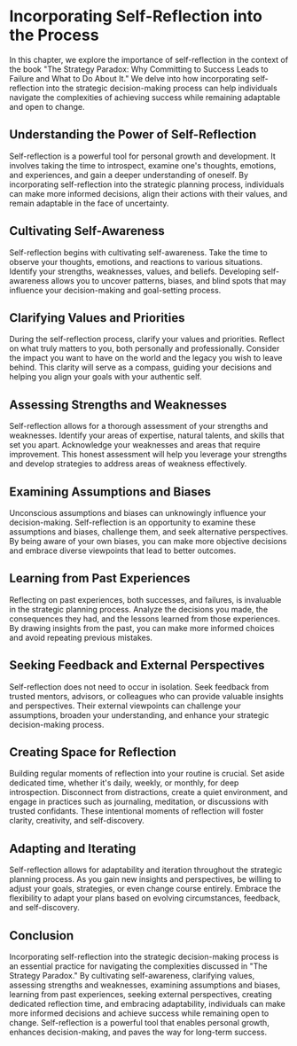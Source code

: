 Incorporating Self-Reflection into the Process
=======================================================

In this chapter, we explore the importance of self-reflection in the context of the book "The Strategy Paradox: Why Committing to Success Leads to Failure and What to Do About It." We delve into how incorporating self-reflection into the strategic decision-making process can help individuals navigate the complexities of achieving success while remaining adaptable and open to change.

Understanding the Power of Self-Reflection
------------------------------------------

Self-reflection is a powerful tool for personal growth and development. It involves taking the time to introspect, examine one's thoughts, emotions, and experiences, and gain a deeper understanding of oneself. By incorporating self-reflection into the strategic planning process, individuals can make more informed decisions, align their actions with their values, and remain adaptable in the face of uncertainty.

## Cultivating Self-Awareness

Self-reflection begins with cultivating self-awareness. Take the time to observe your thoughts, emotions, and reactions to various situations. Identify your strengths, weaknesses, values, and beliefs. Developing self-awareness allows you to uncover patterns, biases, and blind spots that may influence your decision-making and goal-setting process.

## Clarifying Values and Priorities

During the self-reflection process, clarify your values and priorities. Reflect on what truly matters to you, both personally and professionally. Consider the impact you want to have on the world and the legacy you wish to leave behind. This clarity will serve as a compass, guiding your decisions and helping you align your goals with your authentic self.

## Assessing Strengths and Weaknesses

Self-reflection allows for a thorough assessment of your strengths and weaknesses. Identify your areas of expertise, natural talents, and skills that set you apart. Acknowledge your weaknesses and areas that require improvement. This honest assessment will help you leverage your strengths and develop strategies to address areas of weakness effectively.

## Examining Assumptions and Biases

Unconscious assumptions and biases can unknowingly influence your decision-making. Self-reflection is an opportunity to examine these assumptions and biases, challenge them, and seek alternative perspectives. By being aware of your own biases, you can make more objective decisions and embrace diverse viewpoints that lead to better outcomes.

## Learning from Past Experiences

Reflecting on past experiences, both successes, and failures, is invaluable in the strategic planning process. Analyze the decisions you made, the consequences they had, and the lessons learned from those experiences. By drawing insights from the past, you can make more informed choices and avoid repeating previous mistakes.

## Seeking Feedback and External Perspectives

Self-reflection does not need to occur in isolation. Seek feedback from trusted mentors, advisors, or colleagues who can provide valuable insights and perspectives. Their external viewpoints can challenge your assumptions, broaden your understanding, and enhance your strategic decision-making process.

## Creating Space for Reflection

Building regular moments of reflection into your routine is crucial. Set aside dedicated time, whether it's daily, weekly, or monthly, for deep introspection. Disconnect from distractions, create a quiet environment, and engage in practices such as journaling, meditation, or discussions with trusted confidants. These intentional moments of reflection will foster clarity, creativity, and self-discovery.

## Adapting and Iterating

Self-reflection allows for adaptability and iteration throughout the strategic planning process. As you gain new insights and perspectives, be willing to adjust your goals, strategies, or even change course entirely. Embrace the flexibility to adapt your plans based on evolving circumstances, feedback, and self-discovery.

Conclusion
----------

Incorporating self-reflection into the strategic decision-making process is an essential practice for navigating the complexities discussed in "The Strategy Paradox." By cultivating self-awareness, clarifying values, assessing strengths and weaknesses, examining assumptions and biases, learning from past experiences, seeking external perspectives, creating dedicated reflection time, and embracing adaptability, individuals can make more informed decisions and achieve success while remaining open to change. Self-reflection is a powerful tool that enables personal growth, enhances decision-making, and paves the way for long-term success.
